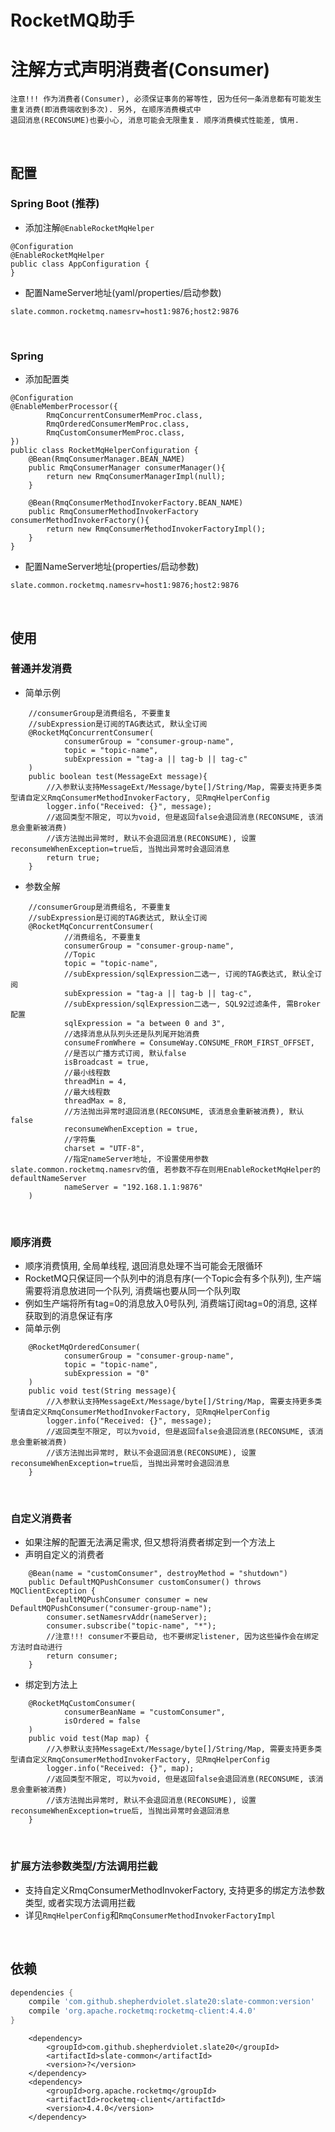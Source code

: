 # RocketMQ助手

# 注解方式声明消费者(Consumer)

```text
注意!!! 作为消费者(Consumer), 必须保证事务的幂等性, 因为任何一条消息都有可能发生重复消费(即消费端收到多次). 另外, 在顺序消费模式中
退回消息(RECONSUME)也要小心, 消息可能会无限重复. 顺序消费模式性能差, 慎用. 
```

<br>

## 配置

### Spring Boot (推荐)

* 添加注解`@EnableRocketMqHelper`

```text
@Configuration
@EnableRocketMqHelper
public class AppConfiguration {
}
```

* 配置NameServer地址(yaml/properties/启动参数)

```text
slate.common.rocketmq.namesrv=host1:9876;host2:9876
```

<br>

### Spring

* 添加配置类

```text
@Configuration
@EnableMemberProcessor({
        RmqConcurrentConsumerMemProc.class,
        RmqOrderedConsumerMemProc.class,
        RmqCustomConsumerMemProc.class,
})
public class RocketMqHelperConfiguration {
    @Bean(RmqConsumerManager.BEAN_NAME)
    public RmqConsumerManager consumerManager(){
        return new RmqConsumerManagerImpl(null);
    }

    @Bean(RmqConsumerMethodInvokerFactory.BEAN_NAME)
    public RmqConsumerMethodInvokerFactory consumerMethodInvokerFactory(){
        return new RmqConsumerMethodInvokerFactoryImpl();
    }
}
```

* 配置NameServer地址(properties/启动参数)

```text
slate.common.rocketmq.namesrv=host1:9876;host2:9876
```

<br>

## 使用

### 普通并发消费

* 简单示例

```text
    //consumerGroup是消费组名, 不要重复
    //subExpression是订阅的TAG表达式, 默认全订阅
    @RocketMqConcurrentConsumer(
            consumerGroup = "consumer-group-name",
            topic = "topic-name",
            subExpression = "tag-a || tag-b || tag-c"
    )
    public boolean test(MessageExt message){
        //入参默认支持MessageExt/Message/byte[]/String/Map, 需要支持更多类型请自定义RmqConsumerMethodInvokerFactory, 见RmqHelperConfig
        logger.info("Received: {}", message);
        //返回类型不限定, 可以为void, 但是返回false会退回消息(RECONSUME, 该消息会重新被消费)
        //该方法抛出异常时, 默认不会退回消息(RECONSUME), 设置reconsumeWhenException=true后, 当抛出异常时会退回消息
        return true;
    }
```

* 参数全解

```text
    //consumerGroup是消费组名, 不要重复
    //subExpression是订阅的TAG表达式, 默认全订阅
    @RocketMqConcurrentConsumer(
            //消费组名, 不要重复
            consumerGroup = "consumer-group-name",
            //Topic
            topic = "topic-name",
            //subExpression/sqlExpression二选一, 订阅的TAG表达式, 默认全订阅
            subExpression = "tag-a || tag-b || tag-c",
            //subExpression/sqlExpression二选一, SQL92过滤条件, 需Broker配置
            sqlExpression = "a between 0 and 3",
            //选择消息从队列头还是队列尾开始消费
            consumeFromWhere = ConsumeWay.CONSUME_FROM_FIRST_OFFSET,
            //是否以广播方式订阅, 默认false
            isBroadcast = true,
            //最小线程数
            threadMin = 4,
            //最大线程数
            threadMax = 8,
            //方法抛出异常时退回消息(RECONSUME, 该消息会重新被消费), 默认false
            reconsumeWhenException = true,
            //字符集
            charset = "UTF-8",
            //指定nameServer地址, 不设置使用参数slate.common.rocketmq.namesrv的值, 若参数不存在则用EnableRocketMqHelper的defaultNameServer
            nameServer = "192.168.1.1:9876"
    )
```

<br>

### 顺序消费

* 顺序消费慎用, 全局单线程, 退回消息处理不当可能会无限循环
* RocketMQ只保证同一个队列中的消息有序(一个Topic会有多个队列), 生产端需要将消息放进同一个队列, 消费端也要从同一个队列取
* 例如生产端将所有tag=0的消息放入0号队列, 消费端订阅tag=0的消息, 这样获取到的消息保证有序
* 简单示例

```text
    @RocketMqOrderedConsumer(
            consumerGroup = "consumer-group-name",
            topic = "topic-name",
            subExpression = "0"
    )
    public void test(String message){
        //入参默认支持MessageExt/Message/byte[]/String/Map, 需要支持更多类型请自定义RmqConsumerMethodInvokerFactory, 见RmqHelperConfig
        logger.info("Received: {}", message);
        //返回类型不限定, 可以为void, 但是返回false会退回消息(RECONSUME, 该消息会重新被消费)
        //该方法抛出异常时, 默认不会退回消息(RECONSUME), 设置reconsumeWhenException=true后, 当抛出异常时会退回消息
    }
```

<br>

### 自定义消费者

* 如果注解的配置无法满足需求, 但又想将消费者绑定到一个方法上
* 声明自定义的消费者

```text
    @Bean(name = "customConsumer", destroyMethod = "shutdown")
    public DefaultMQPushConsumer customConsumer() throws MQClientException {
        DefaultMQPushConsumer consumer = new DefaultMQPushConsumer("consumer-group-name");
        consumer.setNamesrvAddr(nameServer);
        consumer.subscribe("topic-name", "*");
        //注意!!! consumer不要启动, 也不要绑定listener, 因为这些操作会在绑定方法时自动进行
        return consumer;
    }
```

* 绑定到方法上

```text
    @RocketMqCustomConsumer(
            consumerBeanName = "customConsumer",
            isOrdered = false
    )
    public void test(Map map) {
        //入参默认支持MessageExt/Message/byte[]/String/Map, 需要支持更多类型请自定义RmqConsumerMethodInvokerFactory, 见RmqHelperConfig
        logger.info("Received: {}", map);
        //返回类型不限定, 可以为void, 但是返回false会退回消息(RECONSUME, 该消息会重新被消费)
        //该方法抛出异常时, 默认不会退回消息(RECONSUME), 设置reconsumeWhenException=true后, 当抛出异常时会退回消息
    }
```

<br>

### 扩展方法参数类型/方法调用拦截

* 支持自定义RmqConsumerMethodInvokerFactory, 支持更多的绑定方法参数类型, 或者实现方法调用拦截
* 详见`RmqHelperConfig`和`RmqConsumerMethodInvokerFactoryImpl`

<br>

## 依赖

```gradle
dependencies {
    compile 'com.github.shepherdviolet.slate20:slate-common:version'
    compile 'org.apache.rocketmq:rocketmq-client:4.4.0'
}

```

```maven
    <dependency>
        <groupId>com.github.shepherdviolet.slate20</groupId>
        <artifactId>slate-common</artifactId>
        <version>?</version>
    </dependency>
    <dependency>
        <groupId>org.apache.rocketmq</groupId>
        <artifactId>rocketmq-client</artifactId>
        <version>4.4.0</version>
    </dependency>
```
